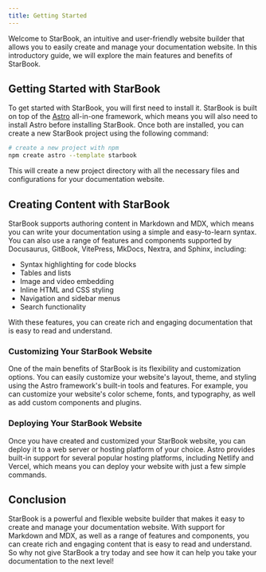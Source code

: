 ```yaml
---
title: Getting Started
---
```


Welcome to StarBook, an intuitive and user-friendly website builder that allows you to easily create and manage your documentation website. In this introductory guide, we will explore the main features and benefits of StarBook.

## Getting Started with StarBook

To get started with StarBook, you will first need to install it. StarBook is built on top of the [Astro](https://astro.build) all-in-one framework, which means you will also need to install Astro before installing StarBook. Once both are installed, you can create a new StarBook project using the following command:

```sh
# create a new project with npm
npm create astro --template starbook
```

This will create a new project directory with all the necessary files and configurations for your documentation website.

## Creating Content with StarBook

StarBook supports authoring content in Markdown and MDX, which means you can write your documentation using a simple and easy-to-learn syntax. You can also use a range of features and components supported by Docusaurus, GitBook, VitePress, MkDocs, Nextra, and Sphinx, including:

- Syntax highlighting for code blocks
- Tables and lists
- Image and video embedding
- Inline HTML and CSS styling
- Navigation and sidebar menus
- Search functionality

With these features, you can create rich and engaging documentation that is easy to read and understand.

### Customizing Your StarBook Website

One of the main benefits of StarBook is its flexibility and customization options. You can easily customize your website's layout, theme, and styling using the Astro framework's built-in tools and features. For example, you can customize your website's color scheme, fonts, and typography, as well as add custom components and plugins.

### Deploying Your StarBook Website

Once you have created and customized your StarBook website, you can deploy it to a web server or hosting platform of your choice. Astro provides built-in support for several popular hosting platforms, including Netlify and Vercel, which means you can deploy your website with just a few simple commands.

## Conclusion

StarBook is a powerful and flexible website builder that makes it easy to create and manage your documentation website. With support for Markdown and MDX, as well as a range of features and components, you can create rich and engaging content that is easy to read and understand. So why not give StarBook a try today and see how it can help you take your documentation to the next level!
